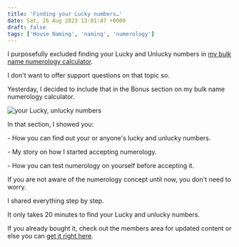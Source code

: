 ```yaml
---
title: 'Finding your Lucky numbers…'
date: Sat, 26 Aug 2023 13:01:47 +0000
draft: false
tags: ['House Naming', 'naming', 'numerology']
---
```


I purposefully excluded finding your Lucky and Unlucky numbers in [my bulk name numerology calculator](https://houseconstructionguide.com/bulk-name-numerology-calculator/).

I don't want to offer support questions on that topic so.

Yesterday, I decided to include that in the Bonus section on my bulk name numerology calculator.

![your Lucky, unlucky numbers](/finding-your-lucky-numbers/images/Finding-your-Lucky-numbers.jpg)

In that section, I showed you:

\- How you can find out your or anyone's lucky and unlucky numbers.

\- My story on how I started accepting numerology. 

\- How you can test numerology on yourself before accepting it.

If you are not aware of the numerology concept until now, you don't need to worry.

I shared everything step by step.

It only takes 20 minutes to find your Lucky and unlucky numbers.

If you already bought it, check out the members area for updated content or else you can [get it right here](https://houseconstructionguide.com/bulk-name-numerology-calculator/).